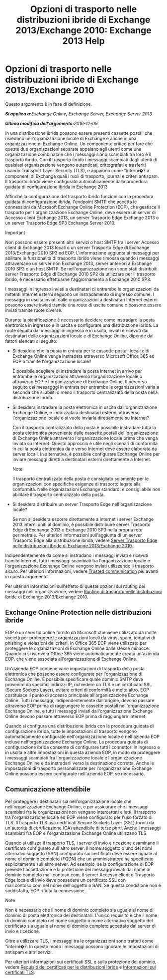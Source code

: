﻿---
title: 'Opzioni di trasporto nelle distribuzioni ibride di Exchange 2013/Exchange 2010: Exchange 2013 Help'
TOCTitle: Opzioni di trasporto nelle distribuzioni ibride di Exchange 2013/Exchange 2010
ms:assetid: 57f93b81-d153-4f0d-81f6-085130319803
ms:mtpsurl: https://technet.microsoft.com/it-it/library/Dn393960(v=EXCHG.150)
ms:contentKeyID: 59634757
ms.date: 01/10/2018
mtps_version: v=EXCHG.150
ms.translationtype: HT
---

# Opzioni di trasporto nelle distribuzioni ibride di Exchange 2013/Exchange 2010

Questo argomento è in fase di definizione.  

_<strong>Si applica a:</strong>Exchange Online, Exchange Server, Exchange Server 2013_

_<strong>Ultima modifica dell'argomento:</strong>2016-12-09_

In una distribuzione ibrida possono essere presenti cassette postali che risiedono nell'organizzazione locale di Exchange e anche in una organizzazione di Exchange Online. Un componente critico per fare che queste due organizzazioni separate appaiano agli utenti come una organizzazione combinata e che i messaggi siano scambiati tra loro è il trasporto ibrido. Con il trasporto ibrido i messaggi scambiati dagli utenti di qualsiasi organizzazione vengono autenticati, crittografati e trasferiti usando Transport Layer Security (TLS), e appaiono come "interni�? a componenti di Exchange quali i ruoli di trasporto, journal e criteri antispam. Il trasporto ibrido viene configurato automaticamente dalla procedura guidata di configurazione ibrida in Exchange 2013

Affinché la configurazione del trasporto ibrido funzioni con la procedura guidata di configurazione ibrida, l'endpoint SMTP che accetta le connessioni da Microsoft Exchange Online Protection (EOP), che gestisce il trasporto per l'organizzazione Exchange Online, deve essere un server di Accesso client Exchange 2013, un server Trasporto Edge Exchange 2013 o un server Trasporto Edge SP3 Exchange Server 2010.


> [!IMPORTANT]
> Non possono essere presenti altri servizi o host SMTP fra i server Accesso client di Exchange 2013 locali o un server Trasporto Edge di Exchange 2013/Exchange&nbsp;2010 SP3 ed EOP. L'informazione aggiunta ai messaggi per abilitare le funzionalità di trasporto ibrido viene rimossa quando i messaggi attraversano un server non Exchange 2013, server anteriori a Exchange 2010 SP3 o un host SMTP. Se nell'organizzazione non sono stati distribuiti server Trasporto Edge di Exchange&nbsp;2010 SP2 da utilizzare per il trasporto ibrido, è necessario effettuarne l'aggiornamento a Exchange&nbsp;2010 SP3.



I messaggi in ingresso inviati a destinatari di entrambe le organizzazioni da mittenti Internet esterni seguono un instradamento di ingresso comune. I messaggi in uscita inviati dalle organizzazioni a destinatari Internet esterni possono essere inviati tramite una route di uscita comune o possono essere inviati tramite ruote diverse.

Durante la pianificazione è necessario decidere come instradare la posta elettronica in ingresso e in uscita e configurare una distribuzione ibrida. La route seguita dai messaggi in ingresso e in uscita, inviati e ricevuti dai destinatari delle organizzazioni locale e di Exchange Online, dipende dai fattori elencati di seguito:

  - Si desidera che la posta in entrata per le cassette postali locali e di Exchange Online venga instradata attraverso Microsoft Office 365 ed EOP o tramite l'organizzazione locale?
    
    È possibile scegliere di instradare la posta Internet in arrivo per entrambe le organizzazioni attraverso l'organizzazione locale o attraverso EOP e l'organizzazione di Exchange Online. Il percorso seguito dai messagggi in entrata per entrambe le organizzazioni varia a seconda che si abiliti o meno il trasporto centralizzato della posta nella distribuzione ibrida.

  - Si desidera instradare la posta elettronica in uscita dall'organizzazione Exchange Online, e indirizzata a destinatari esterni, attraverso l'organizzazione locale o si vuole inviarla direttamente su Internet?
    
    Con il trasporto centralizzato della posta è possibile instradare tutta la posta elettronica proveniente dalle cassette postali dell'organizzazione di Exchange Online attraverso l'organizzazione locale prima che venga inviata su Internet. Questo approccio è utile negli scenari di conformità in cui la posta elettronica da e verso Internet deve essere elaborata da server locali. In alternativa, è possibile configurare Exchange Online per inviare messaggi diretti a destinatari esterni direttamente a Internet.
    

    > [!NOTE]
    > Il trasporto centralizzato della posta è consigliato solamente per le organizzazioni con specifiche esigenze di trasporto legate alla conformità. Nelle organizzazioni Exchange standard, è consigliabile non abilitare il trasporto centralizzato della posta.



  - Si desidera distribuire un server Trasporto Edge nell'organizzazione locale?
    
    Se non si desidera esporre direttamente a Internet i server Exchange 2013 interni uniti al dominio, è possibile distribuire server Trasporto Edge di Exchange 2013 o Exchange 2010 SP3 nella propria rete perimetrale. Per ulteriori informazioni sull'aggiunta di un server Trasporto Edge alla distribuzione ibrida, vedere [Server Trasporto Edge nelle distribuzioni ibride di Exchange 2013/Exchange 2010](edge-transport-servers-in-exchange-2013-exchange-2010-hybrid-deployments-exchange-2013-help.md).

Indipendentemente da come si instradano i messaggi inviati e ricevuti tramite Internet, tutti i messaggi scambiati tra l'organizzazione locale e l'organizzazione Exchange Online vengono inviati utilizzando il trasporto sicuro. Per ulteriori informazioni, vedere [Trusted communication](transport-options-in-exchange-hybrid-deployments-exchange-2013-help.md) più avanti in questo argomento.

Per ulteriori informazioni sull'effetto di queste opzioni sul routing dei messaggi nell'organizzazione, vedere [Routing di trasporto nelle distribuzioni ibride di Exchange 2013/Exchange 2010](transport-routing-in-exchange-2013-exchange-2010-hybrid-deployments-exchange-2013-help.md).

## Exchange Online Protection nelle distribuzioni ibride

EOP è un servizio online fornito da Microsoft che viene utilizzato da molte società per proteggere le organizzazioni locali da virus, spam, tentativi di phishing e violazioni dei criteri. In Office 365 EOP viene utilizzato per proteggere le organizzazioni di Exchange Online dalle stesse minacce. Quando ci si iscrive a Office 365 viene automaticamente creata un'azienda EOP, che viene associata all'organizzazione di Exchange Online.

Un'azienda EOP contiene varie impostazioni di trasporto della posta elettronica che possono essere configurate per l'organizzazione di Exchange Online. È possibile specificare quale dominio SMTP deve provenire da specifici indirizzi IP, richiedere un TLS e un certificato SSL (Secure Sockets Layer), evitare criteri di conformità e molto altro. EOP costituisce il punto di accesso principale all'organizzazione Exchange Online. Tutti i messaggi, indipendentemente dall'origine, devono passare attraverso EOP prima di raggiungere le cassette postali nell'organizzazione Exchange Online, e tutti i messaggi inviati dall'organizzazione Exchange Online devono passare attraverso EOP prima di raggiungere Internet.

Quando si configura una distribuzione ibrida con la procedura guidata di configurazione ibrida, tutte le impostazioni di trasporto vengono automaticamente configurate nell'organizzazione locale e nell'azienda EOP incluse nell'organizzazione Exchange Online. La procedura guidata di configurazione ibrida consente di configurare tutti i connettori in ingresso e in uscita e altre impostazioni in questa azienda EOP, in modo da proteggere i messaggi scambiati fra l'organizzazione locale e l'organizzazione Exchange Online e da instradarli verso la destinazione corretta. Anche le impostazioni di trasporto personalizzate per l'organizzazione Exchange Online possono essere configurate nell'azienda EOP, se necessario.

## Comunicazione attendibile

Per proteggere i destinatari sia nell'organizzazione locale che nell'organizzazione Exchange Online, e per assicurare che i messaggi scambiati fra le organizzazioni non vengano intercettati e letti, il trasporto tra l'organizzazione locale ed EOP viene configurato per l'uso forzato di TLS. Il trasporto TLS usa certificati Secure Sockets Layer (SSL) forniti da un'autorità di certificazione (CA) attendibile di terze parti. Anche i messaggi scambiati fra EOP e l'organizzazione Exchange Online utilizzano TLS.

Quando si utilizza il trasporto TLS, i server di invio e ricezione esaminano il certificato configurato sull'altro server. Il nome soggetto o uno dei nomi alternativi soggetto (SAN) configurato sui certificati deve essere uguale al nome di dominio completo (FQDN) che un amministratore ha specificato esplicitamente sull'altro server. Ad esempio, se la configurazione di EOP prevede l'accettazione e la protezione dei messaggi inviati dal nome di dominio completo mail.contoso.com, il server Accesso client o Trasporto Edge locale di invio deve possedere un certificato SSL con mail.contoso.com nel nome dell'oggetto o SAN. Se questa condizione non è soddisfatta, EOP rifiuta la connessione.


> [!NOTE]
> Non è necessario che il nome di dominio completo sia uguale al nome di dominio di posta elettronica dei destinatari. L'unico requisito è che il nome di dominio completo nel nome soggetto o nome alternativo soggetto del certificato sia uguale al nome di dominio completo accettato dai server di invio e ricezione.



Oltre a utilizzare TLS, i messaggi tra le organizzazioni sono trattati come "interni�?. In questo modo i messaggi possono ignorare le impostazioni di antispam e altri servizi.

Per ulteriori informazioni sui certificati SSL e sulla protezione del dominio, vedere [Requisiti dei certificati per le distribuzioni ibride](certificate-requirements-for-hybrid-deployments-exchange-2013-help.md) e [Informazioni sui certificati TLS](http://go.microsoft.com/fwlink/p/?linkid=187237).

